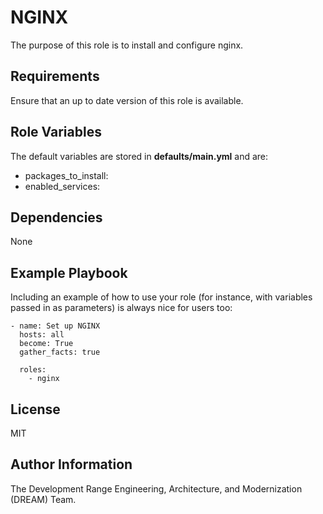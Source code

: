 NGINX
=====

The purpose of this role is to install and configure nginx.

Requirements
------------

Ensure that an up to date version of this role is available.

Role Variables
--------------

The default variables are stored in **defaults/main.yml** and are:

* packages_to_install:
* enabled_services:

Dependencies
------------

None

Example Playbook
----------------

Including an example of how to use your role (for instance, with variables passed in as parameters) is always nice for users too:

    - name: Set up NGINX
      hosts: all
      become: True
      gather_facts: true

      roles:
        - nginx

License
-------

MIT

Author Information
------------------

The Development Range Engineering, Architecture, and Modernization (DREAM) Team.
